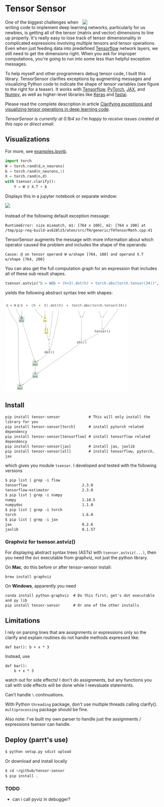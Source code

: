 # Tensor Sensor

<img src="https://explained.ai/tensor-sensor/images/teaser.png" width="50%" align="right">One of the biggest challenges when writing code to implement deep learning networks, particularly for us newbies, is getting all of the tensor (matrix and vector) dimensions to line up properly. It's really easy to lose track of tensor dimensionality in complicated expressions involving multiple tensors and tensor operations.  Even when just feeding data into predefined [Tensorflow](https://www.tensorflow.org/) network layers, we still need to get the dimensions right. When you ask for improper computations, you're going to run into some less than helpful exception messages.  

To help myself and other programmers debug tensor code, I built this library.  TensorSensor clarifies exceptions by augmenting messages and visualizing Python code to indicate the shape of tensor variables (see figure to the right for a teaser). It works with [Tensorflow](https://www.tensorflow.org/), [PyTorch](https://pytorch.org/), [JAX](https://github.com/google/jax), and [Numpy](https://numpy.org/), as well as higher-level libraries like [Keras](https://keras.io/) and [fastai](https://www.fast.ai/).

Please read the complete description in article [Clarifying exceptions and visualizing tensor operations in deep learning code](https://explained.ai/tensor-sensor/index.html).

*TensorSensor is currently at 0.1b4 so I'm happy to receive issues created at this repo or direct email*.

## Visualizations

For more, see [examples.ipynb](testing/examples.ipynb).

```python
import torch
W = torch.rand(d,n_neurons)
b = torch.rand(n_neurons,1)
X = torch.rand(n,d)
with tsensor.clarify():
    Y = W @ X.T + b
```

Displays this in a jupyter notebook or separate window:

<img src="https://explained.ai/tensor-sensor/images/mm.svg">

Instead of the following default exception message:

```
RuntimeError: size mismatch, m1: [764 x 100], m2: [764 x 200] at /tmp/pip-req-build-as628lz5/aten/src/TH/generic/THTensorMath.cpp:41
```

TensorSensor augments the message with more information about which operator caused the problem and includes the shape of the operands:

```
Cause: @ on tensor operand W w/shape [764, 100] and operand X.T w/shape [764, 200]
```

You can also get the full computation graph for an expression that includes all of these sub result shapes.
 
```python
tsensor.astviz("b = W@b + (h+3).dot(h) + torch.abs(torch.tensor(34))", sys._getframe())
```

yields the following abstract syntax tree with shapes:

<img src="images/ast.svg" width="400">

## Install

```
pip install tensor-sensor             # This will only install the library for you
pip install tensor-sensor[torch]      # install pytorch related dependency
pip install tensor-sensor[tensorflow] # install tensorflow related dependency
pip install tensor-sensor[jax]        # install jax, jaxlib
pip install tensor-sensor[all]        # install tensorflow, pytorch, jax
```

which gives you module `tsensor`. I developed and tested with the following versions

```
$ pip list | grep -i flow
tensorflow                         2.3.0
tensorflow-estimator               2.3.0
$ pip list | grep -i numpy
numpy                              1.18.5
numpydoc                           1.1.0
$ pip list | grep -i torch
torch                              1.6.0
$ pip list | grep -i jax
jax                                0.2.6
jaxlib                             0.1.57
```

### Graphviz for tsensor.astviz()

For displaying abstract syntax trees (ASTs) with `tsensor.astviz(...)`, then you need the `dot` executable from graphviz, not just the python library. 

On **Mac**, do this before or after tensor-sensor install:

```
brew install graphviz
```

On **Windows**, apparently you need

```
conda install python-graphviz  # Do this first; get's dot executable and py lib
pip install tensor-sensor      # Or one of the other installs
```


## Limitations

I rely on parsing lines that are assignments or expressions only so the clarify and explain routines do not handle methods expressed like:

```
def bar(): b + x * 3
```

Instead, use

```
def bar():
	b + x * 3
```

watch out for side effects!  I don't do assignments, but any functions you call with side effects will be done while I reevaluate statements.

Can't handle `\` continuations.

With Python `threading` package, don't use multiple threads calling clarify(). `multiprocessing` package should be fine.

Also note: I've built my own parser to handle just the assignments / expressions tsensor can handle.

## Deploy (parrt's use)

```bash
$ python setup.py sdist upload 
```

Or download and install locally

```bash
$ cd ~/github/tensor-sensor
$ pip install .
```

### TODO

* can i call pyviz in debugger?
